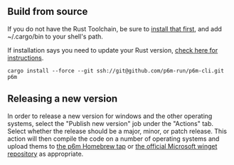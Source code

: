 ## Build from source

If you do not have the Rust Toolchain, be sure to [install that first][rust site], and add ~/.cargo/bin to your shell's path.

If installation says you need to update your Rust version, [check here for instructions][install rust].

```shell
cargo install --force --git ssh://git@github.com/p6m-run/p6m-cli.git p6m
```

## Releasing a new version

In order to release a new version for windows and the other operating systems, select the "Publish new version" job under the "Actions" tab. Select whether the release should be a major, minor, or patch release. This action will then compile the code on a number of operating systems and upload thems to [the p6m Homebrew tap](https://github.com/p6m-dev/homebrew-tap) or [the official Microsoft winget repository](https://github.com/microsoft/winget-pkgs) as appropriate.

[rust site]: https://rustup.rs/
[install rust]: https://www.rust-lang.org/tools/install

